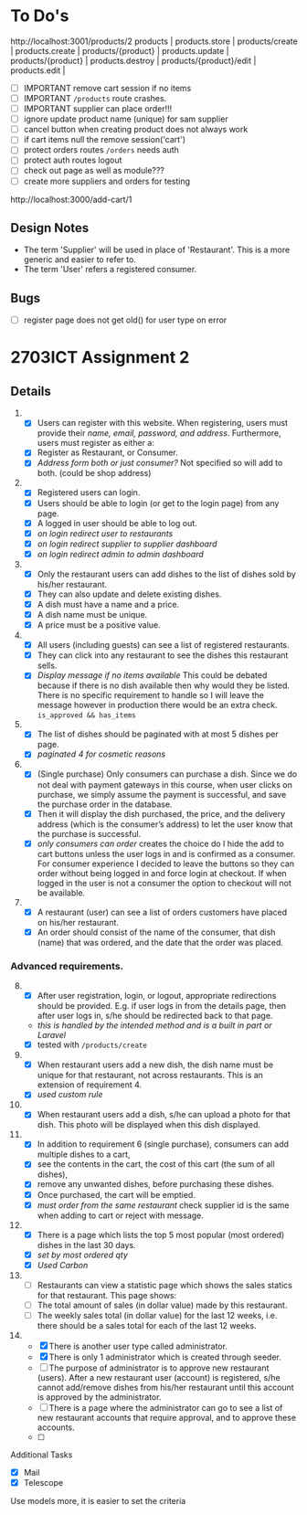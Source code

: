 # To Do's

http://localhost:3001/products/2
products | products.store |
products/create | products.create |
products/{product} | products.update |
products/{product} | products.destroy |
products/{product}/edit | products.edit |

-   [ ] IMPORTANT remove cart session if no items
-   [ ] IMPORTANT `/products` route crashes.
-   [ ] IMPORTANT supplier can place order!!!
-   [ ] ignore update product name (unique) for sam supplier
-   [ ] cancel button when creating product does not always work
-   [ ] if cart items null the remove session('cart')
-   [ ] protect orders routes `/orders` needs auth
-   [ ] protect auth routes logout
-   [ ] check out page as well as module???
-   [ ] create more suppliers and orders for testing

http://localhost:3000/add-cart/1

## Design Notes

-   The term 'Supplier' will be used in place of 'Restaurant'. This is a more generic and easier to refer to.
-   The term 'User' refers a registered consumer.

## Bugs

-   [ ] register page does not get old() for user type on error

# 2703ICT Assignment 2

## Details

1.  -   [x] Users can register with this website. When registering, users must provide their _name, email, password, and address_. Furthermore, users must register as either a:
    -   [x] Register as Restaurant, or Consumer.
    -   [x] _Address form both or just consumer?_ Not specified so will add to both. (could be shop address)

2.  -   [x] Registered users can login.
    -   [x] Users should be able to login (or get to the login page) from any page.
    -   [x] A logged in user should be able to log out.
    -   [x] _on login redirect user to restaurants_
    -   [x] _on login redirect supplier to supplier dashboard_
    -   [x] _on login redirect admin to admin dashboard_

3.  -   [x] Only the restaurant users can add dishes to the list of dishes sold by his/her restaurant.
    -   [x] They can also update and delete existing dishes.
    -   [x] A dish must have a name and a price.
    -   [x] A dish name must be unique.
    -   [x] A price must be a positive value.

4.  -   [x] All users (including guests) can see a list of registered restaurants.
    -   [x] They can click into any restaurant to see the dishes this restaurant sells.
    -   [x] _Display message if no items available_ This could be debated because if there is no dish available then why would they be listed. There is no specific requirement to handle so I will leave the message however in production there would be an extra check. `is_approved && has_items`

5.  -   [x] The list of dishes should be paginated with at most 5 dishes per page.
    -   [x] _paginated 4 for cosmetic reasons_

6.  -   [x] (Single purchase) Only consumers can purchase a dish. Since we do not deal with payment gateways in this course, when user clicks on purchase, we simply assume the payment is successful, and save the purchase order in the database.
    -   [x] Then it will display the dish purchased, the price, and the delivery address (which is the consumer’s address) to let the user know that the purchase is successful.
    -   [x] _only consumers can order_ creates the choice do I hide the add to cart buttons unless the user logs in and is confirmed as a consumer. For consumer experience I decided to leave the buttons so they can order without being logged in and force login at checkout. If when logged in the user is not a consumer the option to checkout will not be available.

7.  -   [x] A restaurant (user) can see a list of orders customers have placed on his/her restaurant.
    -   [x] An order should consist of the name of the consumer, that dish (name) that was ordered, and the date that the order was placed.

### Advanced requirements.

8.  -   [x] After user registration, login, or logout, appropriate redirections should be provided. E.g. if user logs in from the details page, then after user logs in, s/he should be redirected back to that page.
    -   _this is handled by the intended method and is a built in part or Laravel_
    -   [x] tested with `/products/create`

9.  -   [x] When restaurant users add a new dish, the dish name must be unique for that restaurant, not across restaurants. This is an extension of requirement 4.
    -   [x] _used custom rule_

10. -   [x] When restaurant users add a dish, s/he can upload a photo for that dish. This photo will be displayed when this dish displayed.

11. -   [x] In addition to requirement 6 (single purchase), consumers can add multiple dishes to a cart,
    -   [x] see the contents in the cart, the cost of this cart (the sum of all dishes),
    -   [x] remove any unwanted dishes, before purchasing these dishes.
    -   [x] Once purchased, the cart will be emptied.
    -   [x] _must order from the same restaurant_ check supplier id is the same when adding to cart or reject with message.

12. -   [x] There is a page which lists the top 5 most popular (most ordered) dishes in the last 30 days.
    -   [x] _set by most ordered qty_
    -   [x] _Used Carbon_

13. -   [ ] Restaurants can view a statistic page which shows the sales statics for that restaurant. This page shows:
    -   [ ] The total amount of sales (in dollar value) made by this restaurant.
    -   [ ] The weekly sales total (in dollar value) for the last 12 weeks, i.e. there should be a sales total for each of the last 12 weeks.

14. -   [x] There is another user type called administrator.
    -   [x] There is only 1 administrator which is created through seeder.
    -   [ ] The purpose of administrator is to approve new restaurant (users). After a new restaurant user (account) is registered, s/he cannot add/remove dishes from his/her restaurant until this account is approved by the administrator.
    -   [ ] There is a page where the administrator can go to see a list of new restaurant accounts that require approval, and to approve these accounts.
    -   [ ]

Additional Tasks

-   [x] Mail
-   [x] Telescope

Use models more, it is easier to set the criteria
